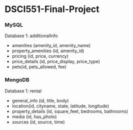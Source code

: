 # DSCI551-Final-Project

### MySQL 
Database 1: additionalInfo
- amenities (amenity_id, amenity_name)
- property_amenities (id, amenity_id)
- pricing (id, price, currency)
- price_details (id, price_display, price_type)
- pets(id, pets_allowed, fee)

### MongoDB 
Database 1: rental
- general_info (id, title, body)
- location(id, cityname, state, latitude, longitude)
- property_details (id, square_feet, bedrooms, bathrooms)
- media (id, has_photo)
- sources (id, source, time)



